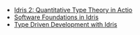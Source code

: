 
- [Idris 2: Quantitative Type Theory in Actio](https://github.com/lambda-magic/plt.books/blob/master/Idris/idris2.pdf)
- [Software Foundations in Idris](https://github.com/idris-hackers/software-foundations)
- [Type Driven Development with Idris](https://livebook.manning.com/book/type-driven-development-with-idris/type-driven-development-with-idris/)